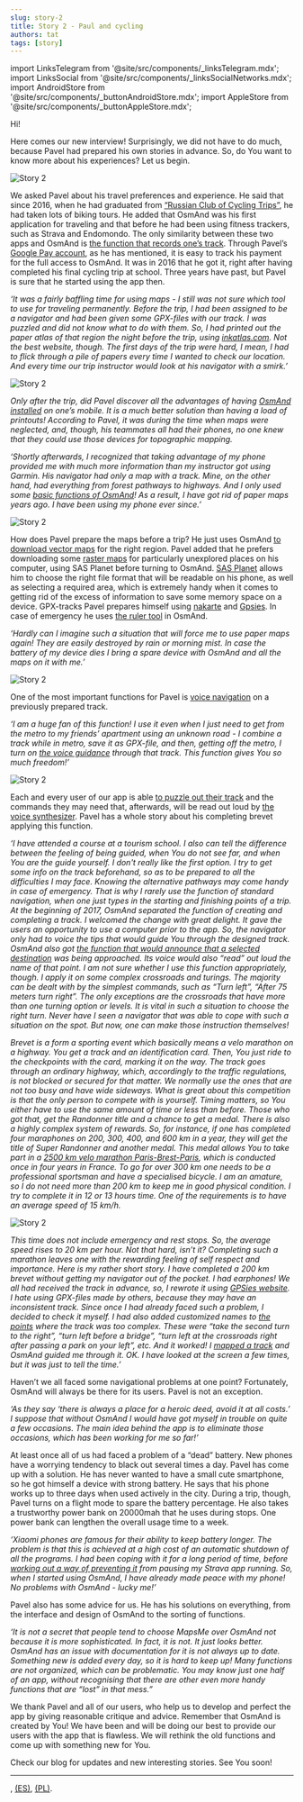 ```yaml
---
slug: story-2
title: Story 2 - Paul and cycling
authors: tat
tags: [story]
---
```

import LinksTelegram from '@site/src/components/_linksTelegram.mdx';
import LinksSocial from '@site/src/components/_linksSocialNetworks.mdx';
import AndroidStore from '@site/src/components/_buttonAndroidStore.mdx';
import AppleStore from '@site/src/components/_buttonAppleStore.mdx';

Hi!


Here comes our new interview! Surprisingly, we did not have to do much, because Pavel had prepared his own stories in advance. So, do You want to know more about his experiences? Let us begin.

![Story 2](./story-2-6.jpg)

<!--truncate-->


We asked Pavel about his travel preferences and experience. He said that since 2016, when he had graduated from <a href="http://www.rctc.ru/">“Russian Club of Cycling Trips”</a>, he had taken lots of biking tours. He added that OsmAnd was his first application for traveling and that before he had been using fitness trackers, such as Strava and Endomondo. The only similarity between these two apps and OsmAnd is <a href="https://osmand.net/features/trip-recording-plugin">the function that records one’s track</a>. Through Pavel’s <a href="https://play.google.com/store/apps/details?id=net.osmand">Google Pay account</a>, as he has mentioned, it is easy to track his payment for the full access to OsmAnd. It was in 2016 that he got it, right after having completed his final cycling trip at school. Three years have past, but Pavel is sure that he started using the app then.

_‘It was a fairly baffling time for using maps - I still was not sure which tool to use for traveling permanently. Before the trip, I had been assigned to be a navigator and had been given some GPX-files with our track. I was puzzled and did not know what to do with them. So, I had printed out the paper atlas of that region the night before the trip, using <a href="https://inkatlas.com/">inkatlas.com</a>. Not the best website, though. The first days of the trip were hard, I mean, I had to flick through a pile of papers every time I wanted to check our location. And every time our trip instructor would look at his navigator with a smirk.’_

![Story 2](./story-2-3.jpg)


_Only after the trip, did Pavel discover all the advantages of having <a href="https://osmand.net/features/start">OsmAnd installed</a> on one’s mobile. It is a much better solution than having a load of printouts! According to Pavel, it was during the time when maps were neglected, and, though, his teammates all had their phones, no one knew that they could use those devices for topographic mapping._

_‘Shortly afterwards, I recognized that taking advantage of my phone provided me with much more information than my instructor got using Garmin. His navigator had only a map with a track. Mine, on the other hand, had everything from forest pathways to highways. And I only used some <a href="https://osmand.net/features">basic functions of OsmAnd</a>! As a result, I have got rid of paper maps years ago. I have been using my phone ever since.’_

![Story 2](./story-2-5.jpg)

How does Pavel prepare the maps before a trip? He just uses OsmAnd <a href="https://osmand.net/features/start#Ways_to_download_maps">to download vector maps</a> for the right region. Pavel added that he prefers downloading some <a href="https://osmand.net/features/online-maps-plugin#Prepare_raster_maps">raster maps</a> for particularly unexplored places on his computer, using SAS Planet before turning to OsmAnd. <a href="https://support.smartptt.com/hc/en-us/articles/360000807934-How-to-create-Offline-Map?mobile_site=true">SAS Planet</a> allows him to choose the right file format that will be readable on his phone, as well as selecting a required area, which is extremely handy when it comes to getting rid of the excess of information to save some memory space on a device. GPX-tracks Pavel prepares himself using <a href="https://nakarte.me">nakarte</a> and <a href="https://www.gpsies.com">Gpsies</a>. In case of emergency he uses <a href="https://osmand.net/features/measure-distance">the ruler tool</a> in OsmAnd.

_‘Hardly can I imagine such a situation that will force me to use paper maps again! They are easily destroyed by rain or morning mist. In case the battery of my device dies I bring a spare device with OsmAnd and all the maps on it with me.’_

![Story 2](./story-2-2.jpg)

One of the most important functions for Pavel is <a href="https://osmand.net/features/trip-planning#Planning_trip_using_GPX_track">voice navigation</a> on a previously prepared track.

_‘I am a huge fan of this function! I use it even when I just need to get from the metro to my friends’ apartment using an unknown road - I combine a track while in metro, save it as GPX-file, and then, getting off the metro, I turn on <a href="https://osmand.net/features/navigation#Voice_guidance">the voice guidance</a> through that track. This function gives You so much freedom!’_

![Story 2](./story-2-1.jpg)

Each and every user of our app is able <a href="https://osmand.net/features/navigation#Navigation_services">to puzzle out their track</a> and the commands they may need that, afterwards, will be read out loud by <a href="https://osmand.net/features/navigation#Voice_guidance">the voice synthesizer</a>. Pavel has a whole story about his completing brevet applying this function.


_‘I have attended a course at a tourism school. I also can tell the difference between the feeling of  being guided, when You do not see far, and when You are the guide yourself. I don't really like the first option. I try to get some info on the track beforehand, so as to be prepared to all the difficulties I may face. Knowing the alternative pathways may come handy in case of emergency. That is why I rarely use the function of standard navigation, when one just types in the starting and finishing points of a trip. At the beginning of 2017,  OsmAnd separated the function of creating and completing a track. I welcomed the change with great delight. It gave the users an opportunity to use a computer prior to the app. So, the navigator only had to voice the tips that would guide You through the designed track. OsmAnd also got <a href="https://osmand.net/features/trip-planning#Route_from_Favorites">the function that would announce that a selected destination</a> was being approached. Its voice would also “read” out loud the name of that point. I am not sure whether I use this function appropriately, though. I apply it on some complex crossroads and turings. The majority can be dealt with by the simplest commands, such as “Turn left”, “After 75 meters turn right”. The only exceptions are the crossroads that have more than one turning option or levels. It is vital in such a situation to choose the right turn. Never have I seen a navigator that was able to cope with such a situation on the spot. But now, one can make those instruction themselves!_

_Brevet is a form a sporting event which basically means a velo marathon on a highway. You get a track and an identification card. Then, You just ride to the checkpoints with the card, marking it on the way. The track goes through an ordinary highway, which, accordingly to the traffic regulations, is not blocked or secured for that matter. We normally use the ones that are not too busy and have wide sideways. What is great about this competition is that the only person to compete with is yourself. Timing matters, so You either have to use the same amount of time or less than before. Those who got that, get the Randonner title and a chance to get a medal. There is also a highly complex system of rewards. So, for instance, if one has completed four maraphones on 200, 300, 400, and 600 km in a year, they will get the title of Super Randonner and another medal. This medal allows You to take part in a <a href="https://en.wikipedia.org/wiki/Paris%E2%80%93Brest%E2%80%93Paris">2500 km velo marathon Paris-Brest-Paris</a>, which is conducted once in four years in France. To go for over 300 km one needs to be a professional sportsman and have a specialised bicycle. I am an amature, so I do not need more than 200 km to keep me in good physical condition. I try to complete it in 12 or 13 hours time. One of the requirements is to have an average speed of 15 km/h._

![Story 2](./story-2-4.jpg)

_This time does not include emergency and rest stops. So, the average speed rises to 20 km per hour. Not that hard, isn’t it? Completing such a marathon leaves one with the rewarding feeling of self respect and importance. Here is my rather short story. I have completed a 200 km brevet without getting my navigator out of the pocket. I had earphones! We all had received the track in advance, so, I rewrote it using <a href="https://www.gpsies.com">GPSies website</a>. I hate using GPX-files made by others, because they may have an inconsistent track. Since once I had already faced such a problem, I decided to check it myself. I had also added customized names to <a href="https://osmand.net/features/trip-planning#Route_from_Favorites">the points</a> where the track was too complex. These were “take the second turn to the right”, “turn left before a bridge”, “turn left at the crossroads right after passing a park on your left”, etc. And it worked! I <a href="https://osmand.net/features/trip-planning#Planning_trip_using_GPX_track">mapped a track</a> and OsmAnd guided me through it. OK. I have looked at the screen a few times, but it was just to tell the time.’_

Haven’t we all faced some navigational problems at one point? Fortunately, OsmAnd will always be there for its users. Pavel is not an exception.

_‘As they say ‘there is always a place for a heroic deed, avoid it at all costs.’ I suppose that without OsmAnd I would have got myself in trouble on quite a few occasions. The main idea behind the app is to eliminate those occasions, which has been working for me so far!’_

At least once all of us had faced a problem of a “dead” battery. New phones have a worrying tendency to black out several times a day. Pavel has come up with a solution. He has never wanted to have a small cute smartphone, so he got himself a device with strong battery. He says that his phone works up to three days when used actively in the city. During a trip, though, Pavel turns on a flight mode to spare the battery percentage. He also takes a trustworthy power bank on 20000mah that he uses during stops. One power bank can lengthen the overall usage time to a week.

_‘Xiaomi phones are famous for their ability to keep battery longer. The problem is that this is achieved at a high cost of an automatic shutdown of all the programs. I had been coping with it for a long period of time, before <a href="https://dontkillmyapp.com"> working out a way of preventing it</a> from pausing my Strava app running. So, when I started using OsmAnd, I have already made peace with my phone! No problems with OsmAnd - lucky me!’_

Pavel also has some advice for us. He has his solutions on everything, from the interface and design of OsmAnd to the sorting of functions.

_‘It is not a secret that people tend to choose MapsMe over OsmAnd not because it is more sophisticated. In fact, it is not. It just looks better. OsmAnd has an issue with documentation for it is not always up to date. Something new is added every day, so it is hard to keep up! Many functions are not organized, which can be problematic. You may know just one half of an app, without recognising that there are other even more handy functions that are “lost” in that mess.”_

We thank Pavel and all of our users, who help us to develop and perfect the app by giving reasonable critique and advice. Remember that OsmAnd is created by You! We have been and will be doing our best to provide our users with the app that is flawless. We will rethink the old functions and come up with something new for You.

Check our blog for updates and new interesting stories.
See You soon!

_________________________________________________

<AndroidStore/>  <AppleStore/>

<LinksSocial/>
 <LinksTelegram/>, <a href="https://t.me/osmand_es">(ES)</a>, <a href="https://t.me/osmand_pl">(PL)</a>.